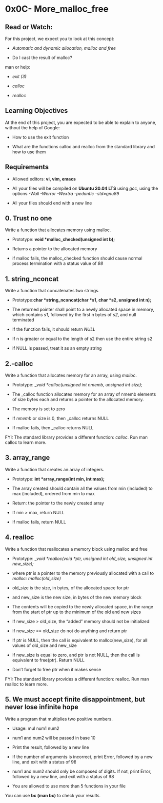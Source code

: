 # 0x0C- More_malloc_free
## Read or Watch:
For this project, we expect you to look at this concept:

- *Automatic and dynamic allocation, malloc and free*

- Do I cast the result of malloc?

man or help:

- *exit (3)*

- *calloc*

- *realloc*
## Learning Objectives
At the end of this project, you are expected to be able to explain to anyone, without the help of Google:

- How to use the exit function

- What are the functions calloc and realloc from the standard library and how to use them
## Requirements
- Allowed editors: **vi, vim, emacs**

- All your files will be compiled on **Ubuntu 20.04 LTS** using *gcc*, using the options *-Wall -Werror -Wextra -pedantic -std=gnu89*

- All your files should end with a new line
## 0. Trust no one
Write a function that allocates memory using malloc.

- Prototype: __void *malloc_checked(unsigned int b);__

- Returns a pointer to the allocated memory

- if malloc fails, the malloc_checked function should cause normal process termination with a status value of *98*
## 1. string_nconcat
Write a function that concatenates two strings.

- Prototype:__char *string_nconcat(char *s1, char *s2, unsigned int n);__

- The returned pointer shall point to a newly allocated space in memory, which contains *s1*, followed by the first n bytes of *s2*, and null terminated

- If the function fails, it should return *NULL*

- If n is greater or equal to the length of s2 then use the entire string s2

- if NULL is passed, treat it as an empty string
## 2.-calloc
Write a function that allocates memory for an array, using *malloc*.

- Prototype: __void *_calloc(unsigned int nmemb, unsigned int size);__

- The _calloc function allocates memory for an array of nmemb elements of size bytes each and returns a pointer to the allocated memory.

- The memory is set to zero

- If *nmemb* or size is 0, then _calloc returns NULL

- If malloc fails, then _calloc returns NULL

FYI: The standard library provides a different function: *calloc*. Run man calloc to learn more.
## 3. array_range
Write a function that creates an array of integers.

- Prototype: __int *array_range(int min, int max);__

- The array created should contain all the values from min (included) to max (included), ordered from min to max

- Return: the pointer to the newly created array

- If min > max, return NULL

- If malloc fails, return NULL
## 4. realloc
Write a function that reallocates a memory block using malloc and free

- Prototype: __void *_realloc(void *ptr, unsigned int old_size, unsigned int new_size);__

- where ptr is a pointer to the memory previously allocated with a call to *malloc: malloc(old_size)*

- old_size is the size, in bytes, of the allocated space for ptr

- and new_size is the new size, in bytes of the new memory block

- The contents will be copied to the newly allocated space, in the range from the start of ptr up to the minimum of the old and new sizes

- If new_size > old_size, the “added” memory should not be initialized

- If new_size == old_size do not do anything and return ptr

- If ptr is NULL, then the call is equivalent to malloc(new_size), for all values of old_size and new_size

- If new_size is equal to zero, and ptr is not NULL, then the call is equivalent to free(ptr). Return NULL

- Don’t forget to free ptr when it makes sense

FYI: The standard library provides a different function: realloc. Run man realloc to learn more.
## 5. We must accept finite disappointment, but never lose infinite hope
Write a program that multiplies two positive numbers.

- Usage: mul num1 num2

- num1 and num2 will be passed in base 10

- Print the result, followed by a new line

- If the number of arguments is incorrect, print Error, followed by a new line, and exit with a status of 98

- num1 and num2 should only be composed of digits. If not, print Error, followed by a new line, and exit with a status of 98

- You are allowed to use more than 5 functions in your file

You can use **bc (man bc)** to check your results.
